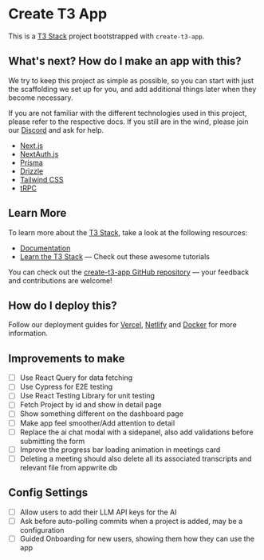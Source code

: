# Create T3 App

This is a [T3 Stack](https://create.t3.gg/) project bootstrapped with `create-t3-app`.

## What's next? How do I make an app with this?

We try to keep this project as simple as possible, so you can start with just the scaffolding we set up for you, and add additional things later when they become necessary.

If you are not familiar with the different technologies used in this project, please refer to the respective docs. If you still are in the wind, please join our [Discord](https://t3.gg/discord) and ask for help.

- [Next.js](https://nextjs.org)
- [NextAuth.js](https://next-auth.js.org)
- [Prisma](https://prisma.io)
- [Drizzle](https://orm.drizzle.team)
- [Tailwind CSS](https://tailwindcss.com)
- [tRPC](https://trpc.io)

## Learn More

To learn more about the [T3 Stack](https://create.t3.gg/), take a look at the following resources:

- [Documentation](https://create.t3.gg/)
- [Learn the T3 Stack](https://create.t3.gg/en/faq#what-learning-resources-are-currently-available) — Check out these awesome tutorials

You can check out the [create-t3-app GitHub repository](https://github.com/t3-oss/create-t3-app) — your feedback and contributions are welcome!

## How do I deploy this?

Follow our deployment guides for [Vercel](https://create.t3.gg/en/deployment/vercel), [Netlify](https://create.t3.gg/en/deployment/netlify) and [Docker](https://create.t3.gg/en/deployment/docker) for more information.

## Improvements to make

- [ ] Use React Query for data fetching
- [ ] Use Cypress for E2E testing
- [ ] Use React Testing Library for unit testing
- [ ] Fetch Project by id and show in detail page
- [ ] Show something different on the dashboard page
- [ ] Make app feel smoother/Add attention to detail
- [ ] Replace the ai chat modal with a sidepanel, also add validations before submitting the form
- [ ] Improve the progress bar loading animation in meetings card
- [ ] Deleting a meeting should also delete all its associated transcripts and relevant file from appwrite db

## Config Settings

- [ ] Allow users to add their LLM API keys for the AI
- [ ] Ask before auto-polling commits when a project is added, may be a configuration
- [ ] Guided Onboarding for new users, showing them how they can use the app
